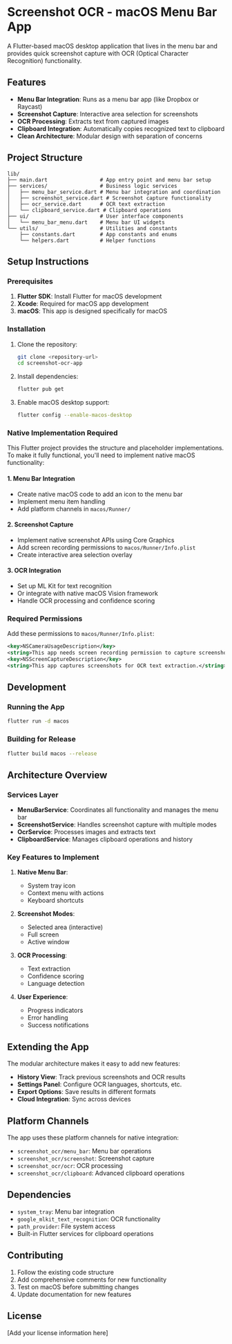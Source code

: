 # Screenshot OCR - macOS Menu Bar App

A Flutter-based macOS desktop application that lives in the menu bar and provides quick screenshot capture with OCR (Optical Character Recognition) functionality.

## Features

- **Menu Bar Integration**: Runs as a menu bar app (like Dropbox or Raycast)
- **Screenshot Capture**: Interactive area selection for screenshots
- **OCR Processing**: Extracts text from captured images
- **Clipboard Integration**: Automatically copies recognized text to clipboard
- **Clean Architecture**: Modular design with separation of concerns

## Project Structure

```
lib/
├── main.dart                 # App entry point and menu bar setup
├── services/                 # Business logic services
│   ├── menu_bar_service.dart # Menu bar integration and coordination
│   ├── screenshot_service.dart # Screenshot capture functionality
│   ├── ocr_service.dart      # OCR text extraction
│   └── clipboard_service.dart # Clipboard operations
├── ui/                       # User interface components
│   └── menu_bar_menu.dart    # Menu bar UI widgets
└── utils/                    # Utilities and constants
    ├── constants.dart        # App constants and enums
    └── helpers.dart          # Helper functions
```

## Setup Instructions

### Prerequisites

1. **Flutter SDK**: Install Flutter for macOS development
2. **Xcode**: Required for macOS app development
3. **macOS**: This app is designed specifically for macOS

### Installation

1. Clone the repository:
   ```bash
   git clone <repository-url>
   cd screenshot-ocr-app
   ```

2. Install dependencies:
   ```bash
   flutter pub get
   ```

3. Enable macOS desktop support:
   ```bash
   flutter config --enable-macos-desktop
   ```

### Native Implementation Required

This Flutter project provides the structure and placeholder implementations. To make it fully functional, you'll need to implement native macOS functionality:

#### 1. Menu Bar Integration
- Create native macOS code to add an icon to the menu bar
- Implement menu item handling
- Add platform channels in `macos/Runner/`

#### 2. Screenshot Capture
- Implement native screenshot APIs using Core Graphics
- Add screen recording permissions to `macos/Runner/Info.plist`
- Create interactive area selection overlay

#### 3. OCR Integration
- Set up ML Kit for text recognition
- Or integrate with native macOS Vision framework
- Handle OCR processing and confidence scoring

### Required Permissions

Add these permissions to `macos/Runner/Info.plist`:

```xml
<key>NSCameraUsageDescription</key>
<string>This app needs screen recording permission to capture screenshots.</string>
<key>NSScreenCaptureDescription</key>
<string>This app captures screenshots for OCR text extraction.</string>
```

## Development

### Running the App

```bash
flutter run -d macos
```

### Building for Release

```bash
flutter build macos --release
```

## Architecture Overview

### Services Layer
- **MenuBarService**: Coordinates all functionality and manages the menu bar
- **ScreenshotService**: Handles screenshot capture with multiple modes
- **OcrService**: Processes images and extracts text
- **ClipboardService**: Manages clipboard operations and history

### Key Features to Implement

1. **Native Menu Bar**:
   - System tray icon
   - Context menu with actions
   - Keyboard shortcuts

2. **Screenshot Modes**:
   - Selected area (interactive)
   - Full screen
   - Active window

3. **OCR Processing**:
   - Text extraction
   - Confidence scoring
   - Language detection

4. **User Experience**:
   - Progress indicators
   - Error handling
   - Success notifications

## Extending the App

The modular architecture makes it easy to add new features:

- **History View**: Track previous screenshots and OCR results
- **Settings Panel**: Configure OCR languages, shortcuts, etc.
- **Export Options**: Save results in different formats
- **Cloud Integration**: Sync across devices

## Platform Channels

The app uses these platform channels for native integration:

- `screenshot_ocr/menu_bar`: Menu bar operations
- `screenshot_ocr/screenshot`: Screenshot capture
- `screenshot_ocr/ocr`: OCR processing
- `screenshot_ocr/clipboard`: Advanced clipboard operations

## Dependencies

- `system_tray`: Menu bar integration
- `google_mlkit_text_recognition`: OCR functionality
- `path_provider`: File system access
- Built-in Flutter services for clipboard operations

## Contributing

1. Follow the existing code structure
2. Add comprehensive comments for new functionality
3. Test on macOS before submitting changes
4. Update documentation for new features

## License

[Add your license information here]
